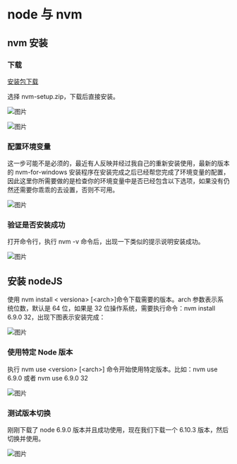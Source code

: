# node 与 nvm

## nvm 安装

### 下载

[安装包下载](https://github.com/coreybutler/nvm-windows/releases)

选择 nvm-setup.zip，下载后直接安装。

![图片](/nodejs/1.webp)

![图片](/nodejs/2.webp)

### 配置环境变量

这一步可能不是必须的，最近有人反映并经过我自己的重新安装使用，最新的版本的 nvm-for-windows 安装程序在安装完成之后已经帮您完成了环境变量的配置，因此这里你所需要做的是检查你的环境变量中是否已经包含以下选项，如果没有仍然还需要你乖乖的去设置，否则不可用。

![图片](/nodejs/3.webp)

### 验证是否安装成功

打开命令行，执行 nvm -v 命令后，出现一下类似的提示说明安装成功。

![图片](/nodejs/4.webp)

## 安装 nodeJS

使用 nvm install &lt; versiona&gt; [&lt;arch&gt;]命令下载需要的版本。arch 参数表示系统位数，默认是 64 位，如果是 32 位操作系统，需要执行命令：nvm install 6.9.0 32，出现下图表示安装完成：

![图片](/nodejs/5.webp)

### 使用特定 Node 版本

执行 nvm use &lt;version&gt; [&lt;arch&gt;] 命令开始使用特定版本。比如：nvm use 6.9.0 或者 nvm use 6.9.0 32

![图片](/nodejs/6.webp)

### 测试版本切换

刚刚下载了 node 6.9.0 版本并且成功使用，现在我们下载一个 6.10.3 版本，然后切换并使用。

![图片](/nodejs/7.webp)
